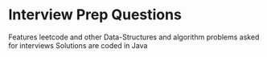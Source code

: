 # Interview Prep Questions
Features leetcode and other Data-Structures and algorithm problems asked for interviews
Solutions are coded in Java
